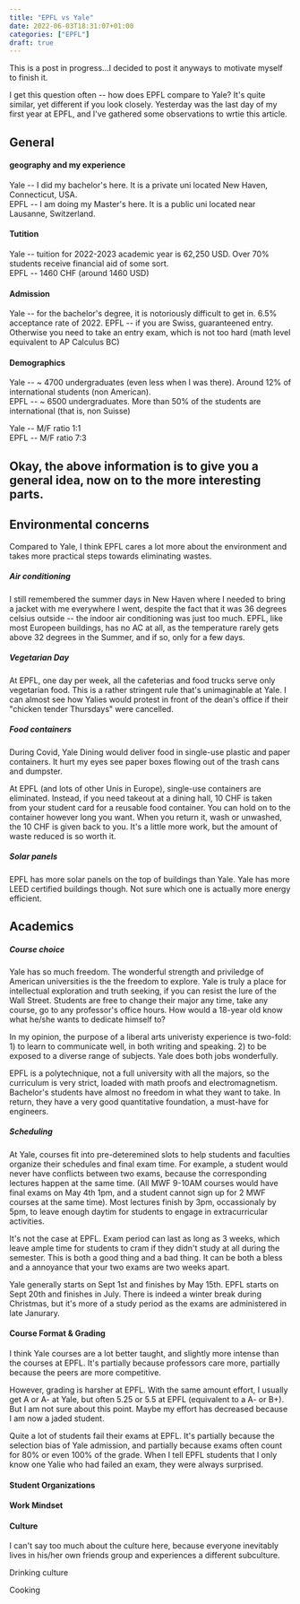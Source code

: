 ```yaml
---
title: "EPFL vs Yale"
date: 2022-06-03T18:31:07+01:00
categories: ["EPFL"]
draft: true
---
```

This is a post in progress...I decided to post it anyways to motivate myself to finish it. 

I get this question often -- how does EPFL compare to Yale? It's quite similar, yet different if you look closely. Yesterday was the last day of my first year at EPFL, and I've gathered some observations to wrtie this article. 

## General

#### geography and my experience 
Yale -- I did my bachelor's here. It is a private uni located New Haven, Connecticut, USA.   
EPFL -- I am doing my Master's here. It is a public uni located near Lausanne, Switzerland.  

#### Tutition 
Yale -- tuition for 2022-2023 academic year is 62,250 USD. Over 70% students receive financial aid of some sort.   
EPFL -- 1460 CHF (around 1460 USD)  

#### Admission
Yale -- for the bachelor's degree, it is notoriously difficult to get in. 6.5% acceptance rate of 2022. 
EPFL -- if you are Swiss, guaranteened entry. Otherwise you need to take an entry exam, which is not too hard (math level equivalent to AP Calculus BC)

#### Demographics 
Yale -- ~ 4700 undergraduates (even less when I was there). Around 12% of international students (non American).  
EPFL -- ~ 6500 undergraduates. More than 50% of the students are international (that is, non Suisse)  

Yale -- M/F ratio 1:1   
EPFL -- M/F ratio 7:3   

## Okay, the above information is to give you a general idea, now on to the more interesting parts. 
## Environmental concerns 
Compared to Yale, I think EPFL cares a lot more about the environment and takes more practical steps towards eliminating wastes.

##### Air conditioning

 I still remembered the summer days in New Haven where I needed to bring a jacket with me everywhere I went, despite the fact that it was 36 degrees celsius outside -- the indoor air conditioning was just too much. EPFL, like most Europeen buildings, has no AC at all, as the temperature rarely gets above 32 degrees in the Summer, and if so, only for a few days.

##### Vegetarian Day
At EPFL, one day per week, all the cafeterias and food trucks serve only vegetarian food. This is a rather stringent rule that's unimaginable at Yale. I can almost see how Yalies would protest in front of the dean's office if their "chicken tender Thursdays" were cancelled. 

##### Food containers 
During Covid, Yale Dining would deliver food in single-use plastic and paper containers. It hurt my eyes see paper boxes flowing out of the trash cans and dumpster. 

At EPFL (and lots of other Unis in Europe), single-use containers are eliminated. Instead, if you need takeout at a dining hall, 10 CHF is taken from your student card for a reusable food container. You can hold on to the container however long you want. When you return it, wash or unwashed, the 10 CHF is given back to you. It's a little more work, but the amount of waste reduced is so worth it. 

##### Solar panels 
EPFL has more solar panels on the top of buildings than Yale. Yale has more LEED certified buildings though. Not sure which one is actually more energy efficient. 

## Academics

##### Course choice 
Yale has so much freedom. The wonderful strength and priviledge of American universities is the the freedom to explore. Yale is truly a place for intellectual exploration and truth seeking, if you can resist the lure of the Wall Street. Students are free to change their major any time, take any course, go to any professor's office hours. How would a 18-year old know what he/she wants to dedicate himself to? 

In my opinion, the purpose of a liberal arts univeristy experience is two-fold: 1) to learn to communicate well, in both writing and speaking. 2) to be exposed to a diverse range of subjects. Yale does both jobs wonderfully. 

EPFL is a polytechnique, not a full university with all the majors, so the curriculum is very strict, loaded with math proofs and electromagnetism. Bachelor's students have almost no freedom in what they want to take. In return, they have a very good quantitative foundation, a must-have for engineers. 

##### Scheduling 
At Yale, courses fit into pre-deteremined slots to help students and faculties organize their schedules and final exam time. For example, a student would never have conflicts between two exams, because the corresponding lectures happen at the same time. (All MWF 9-10AM courses would have final exams on May 4th 1pm, and a student cannot sign up for 2 MWF courses at the same time). Most lectures finish by 3pm, occassionaly by 5pm, to leave enough daytim for students to engage in extracurricular activities. 

It's not the case at EPFL. Exam period can last as long as 3 weeks, which leave ample time for students to cram if they didn't study at all during the semester. This is both a good thing and a bad thing. It can be both a bless and a annoyance that your two exams are two weeks apart. 

Yale generally starts on Sept 1st and finishes by May 15th. EPFL starts on Sept 20th and finishes in July. There is indeed a winter break during Christmas, but it's more of a study period as the exams are administered in late Janurary. 

#### Course Format & Grading
I think Yale courses are a lot better taught, and slightly more intense than the courses at EPFL. It's partially because professors care more, partially because the peers are more competitive. 

However, grading is harsher at EPFL. With the same amount effort, I usually get A or A- at Yale, but often 5.25 or 5.5 at EPFL (equivalent to a A- or B+). But I am not sure about this point. Maybe my effort has decreased because I am now a jaded student. 

Quite a lot of students fail their exams at EPFL. It's partially because the selection bias of Yale admission, and partially because exams often count for 80% or even 100% of the grade. When I tell EPFL students that I only know one Yalie who had failed an exam, they were always surprised. 

#### Student Organizations 


#### Work Mindset 


#### Culture 
I can't say too much about the culture here, because everyone inevitably lives in his/her own friends group and experiences a different subculture. 

Drinking culture 

Cooking 

